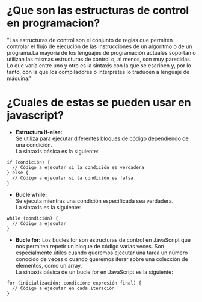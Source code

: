 # ¿Que son las estructuras de control en programacion?
"Las estructuras de control son el conjunto de reglas que permiten controlar el flujo de ejecución de las instrucciones de un algoritmo o de un programa.La mayoría de los lenguajes de programación actuales soportan o utilizan las mismas estructuras de control o, al menos, son muy parecidas. Lo que varía entre uno y otro es la sintaxis con la que se escriben y, por lo tanto, con la que los compiladores o intérpretes lo traducen a lenguaje de máquina."

# ¿Cuales de estas se pueden usar en javascript?
- **Estructura if-else:**   
Se utiliza para ejecutar diferentes bloques de código dependiendo de una condición.   
La sintaxis básica es la siguiente:   
~~~ 
if (condición) {
  // Código a ejecutar si la condición es verdadera
} else {
  // Código a ejecutar si la condición es falsa
} 
~~~

- **Bucle while:**  
Se ejecuta mientras una condición especificada sea verdadera.   
La sintaxis es la siguiente: 
~~~ 
while (condición) {
  // Código a ejecutar
}
~~~ 

- **Bucle for:** 
Los bucles for son estructuras de control en JavaScript que nos permiten repetir un bloque de código varias veces. Son especialmente útiles cuando queremos ejecutar una tarea un número conocido de veces o cuando queremos iterar sobre una colección de elementos, como un array.   
La sintaxis básica de un bucle for en JavaScript es la siguiente:
~~~ 
for (inicialización; condición; expresión final) {
  // Código a ejecutar en cada iteración
}
~~~ 